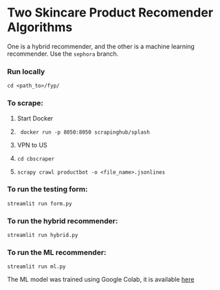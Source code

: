 # Two Skincare Product Recomender Algorithms
One is a hybrid recommender, and the other is a machine learning recommender. Use the ```sephora``` branch.
### Run locally
``` cd <path_to>/fyp/ ```

### To scrape:
1. Start Docker

2. ``` docker run -p 8050:8050 scrapinghub/splash```

3. VPN to US

4. ```cd cbscraper``` 

5. ```scrapy crawl productbot -o <file_name>.jsonlines```

### To run the testing form:
```streamlit run form.py```

### To run the hybrid recommender:
```streamlit run hybrid.py```

### To run the ML recommender:
```streamlit run ml.py```

The ML model was trained using Google Colab, it is available [here](https://colab.research.google.com/drive/1MedeIX4qDW2akEfw2tL6m0SPi6N0-gMW?usp=sharing)

